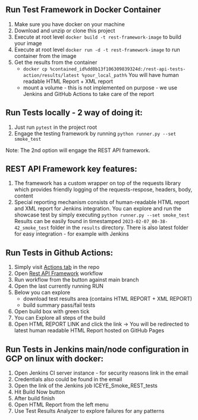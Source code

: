 Run Test Framework in Docker Container
---
1) Make sure you have docker on your machine
2) Download and unzip or clone this project 
3) Execute at root level `docker build -t rest-framework-image` to build your image
4) Execute at root level `docker run -d -t rest-framework-image` to run container from the image
5) Get the results from the container
    - `docker cp %contained_id%dd0b13f106309839324d:/rest-api-tests-action/results/latest %your_local_path%`
        You will have human readable HTML Report + XML report
    - mount a volume - this is not implemented on purpose - we use Jenkins and GitHub Actions to take care of the report

Run Tests locally - 2 way of doing it:
---
1) Just run `pytest` in the project root
2) Engage the testing framework by running `python runner.py --set smoke_test`

Note: The 2nd option will engage the REST API framework.

REST API Framework key features:
---
1) The framework has a custom wrapper on top of the requests library which provides friendly logging of the requests-respose, headers, body, content
2) Special reporting mechanism consists of human-readable HTML report and XML report for Jenkins integration.
You can explore and run the showcase test by simply executing
`python runner.py --set smoke_test`
Results can be easily found in timestamped `2023-02-07_00-38-42_smoke_test` folder in the `results` directory. 
There is also latest folder for easy integration - for example with Jenkins

Run Tests in Github Actions:
---
1) Simply visit [Actions tab](https://github.com/AssiNET/rest-api-tests-action/actions) in the repo
2) Open [Rest API Framework](https://github.com/AssiNET/rest-api-tests-action/actions/workflows/rest-api-tests.yml) workflow
3) Run workflow from the button against main branch
4) Open the last currently running RUN
5) Below you can explore
    - download test results area (contains HTML REPORT + XML REPORT)
    - build summary pass/fail tests
6) Open build box with green tick
7) You can Explore all steps of the build
8) Open HTML REPORT LINK and click the link -> You will be redirected to latest human readable HTML Report hosted on GitHub Pages

Run Tests in Jenkins main/node configuration in GCP on linux with docker:
---
1) Open Jenkins CI server instance - for security reasons link in the email
2) Credentials also could be found in the email
3) Open the link of the Jenkins job ICEYE_Smoke_REST_tests
4) Hit Build Now button
5) After build finish
6) Open HTML Report from the left menu
7) Use Test Results Analyzer to explore failures for any patterns 
